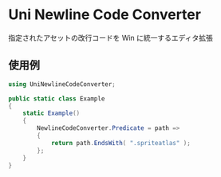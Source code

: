 # Uni Newline Code Converter

指定されたアセットの改行コードを Win に統一するエディタ拡張

## 使用例

```cs
using UniNewlineCodeConverter;

public static class Example 
{
	static Example()
	{
		NewlineCodeConverter.Predicate = path =>
		{
			return path.EndsWith( ".spriteatlas" );
		};
	}
}
```